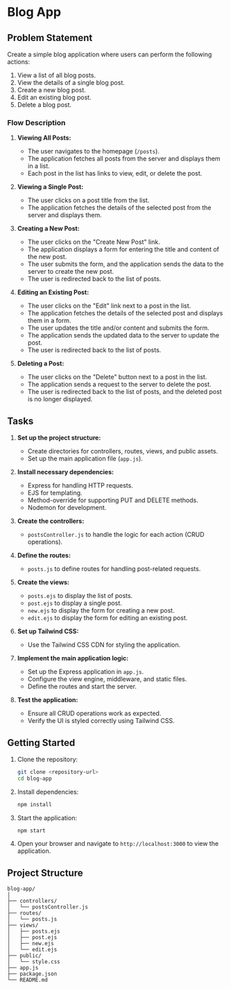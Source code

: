 # Blog App

## Problem Statement

Create a simple blog application where users can perform the following actions:

1. View a list of all blog posts.
2. View the details of a single blog post.
3. Create a new blog post.
4. Edit an existing blog post.
5. Delete a blog post.

### Flow Description

1. **Viewing All Posts:**

   - The user navigates to the homepage (`/posts`).
   - The application fetches all posts from the server and displays them in a list.
   - Each post in the list has links to view, edit, or delete the post.

2. **Viewing a Single Post:**

   - The user clicks on a post title from the list.
   - The application fetches the details of the selected post from the server and displays them.

3. **Creating a New Post:**

   - The user clicks on the "Create New Post" link.
   - The application displays a form for entering the title and content of the new post.
   - The user submits the form, and the application sends the data to the server to create the new post.
   - The user is redirected back to the list of posts.

4. **Editing an Existing Post:**

   - The user clicks on the "Edit" link next to a post in the list.
   - The application fetches the details of the selected post and displays them in a form.
   - The user updates the title and/or content and submits the form.
   - The application sends the updated data to the server to update the post.
   - The user is redirected back to the list of posts.

5. **Deleting a Post:**
   - The user clicks on the "Delete" button next to a post in the list.
   - The application sends a request to the server to delete the post.
   - The user is redirected back to the list of posts, and the deleted post is no longer displayed.

## Tasks

1. **Set up the project structure:**

   - Create directories for controllers, routes, views, and public assets.
   - Set up the main application file (`app.js`).

2. **Install necessary dependencies:**

   - Express for handling HTTP requests.
   - EJS for templating.
   - Method-override for supporting PUT and DELETE methods.
   - Nodemon for development.

3. **Create the controllers:**

   - `postsController.js` to handle the logic for each action (CRUD operations).

4. **Define the routes:**

   - `posts.js` to define routes for handling post-related requests.

5. **Create the views:**

   - `posts.ejs` to display the list of posts.
   - `post.ejs` to display a single post.
   - `new.ejs` to display the form for creating a new post.
   - `edit.ejs` to display the form for editing an existing post.

6. **Set up Tailwind CSS:**

   - Use the Tailwind CSS CDN for styling the application.

7. **Implement the main application logic:**

   - Set up the Express application in `app.js`.
   - Configure the view engine, middleware, and static files.
   - Define the routes and start the server.

8. **Test the application:**
   - Ensure all CRUD operations work as expected.
   - Verify the UI is styled correctly using Tailwind CSS.

## Getting Started

1. Clone the repository:

   ```bash
   git clone <repository-url>
   cd blog-app
   ```

2. Install dependencies:

   ```bash
   npm install
   ```

3. Start the application:

   ```bash
   npm start
   ```

4. Open your browser and navigate to `http://localhost:3000` to view the application.

## Project Structure

```
blog-app/
│
├── controllers/
│   └── postsController.js
├── routes/
│   └── posts.js
├── views/
│   ├── posts.ejs
│   ├── post.ejs
│   ├── new.ejs
│   └── edit.ejs
├── public/
│   └── style.css
├── app.js
├── package.json
└── README.md
```
